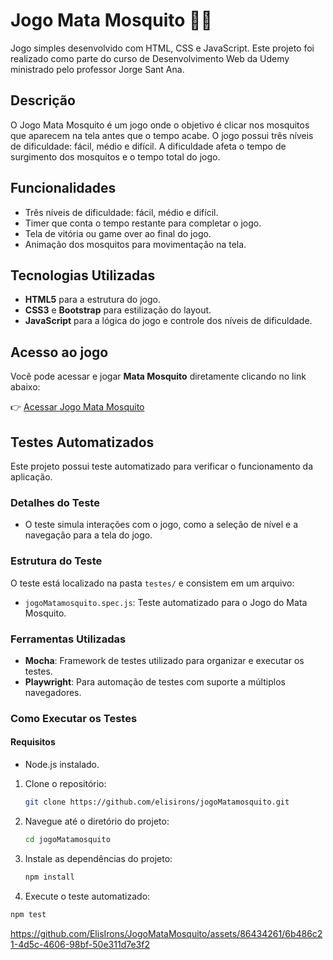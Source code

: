 # Jogo Mata Mosquito 🎯🦟

Jogo simples desenvolvido com HTML, CSS e JavaScript. Este projeto foi realizado como parte do curso de Desenvolvimento Web da Udemy ministrado pelo professor Jorge Sant Ana.

## Descrição

O Jogo Mata Mosquito é um jogo onde o objetivo é clicar nos mosquitos que aparecem na tela antes que o tempo acabe. O jogo possui três níveis de dificuldade: fácil, médio e difícil. A dificuldade afeta o tempo de surgimento dos mosquitos e o tempo total do jogo.

## Funcionalidades

- Três níveis de dificuldade: fácil, médio e difícil.
- Timer que conta o tempo restante para completar o jogo.
- Tela de vitória ou game over ao final do jogo.
- Animação dos mosquitos para movimentação na tela.

## Tecnologias Utilizadas

- **HTML5** para a estrutura do jogo.
- **CSS3** e **Bootstrap** para estilização do layout.
- **JavaScript** para a lógica do jogo e controle dos níveis de dificuldade.

## Acesso ao jogo

Você pode acessar e jogar **Mata Mosquito** diretamente clicando no link abaixo:

👉 [Acessar Jogo Mata Mosquito](https://elisirons.github.io/JogoMataMosquito/game-over.html)

## Testes Automatizados

Este projeto possui teste automatizado para verificar o funcionamento da aplicação.

### Detalhes do Teste

- O teste simula interações com o jogo, como a seleção de nível e a navegação para a tela do jogo.
  
### Estrutura do Teste

O teste está localizado na pasta `testes/` e consistem em um arquivo:

- `jogoMatamosquito.spec.js`: Teste automatizado para o Jogo do Mata Mosquito.

### Ferramentas Utilizadas

- **Mocha**: Framework de testes utilizado para organizar e executar os testes.
- **Playwright**: Para automação de testes com suporte a múltiplos navegadores.

### Como Executar os Testes

#### Requisitos

- Node.js instalado.

1. Clone o repositório:

   ```bash
   git clone https://github.com/elisirons/jogoMatamosquito.git
   ```

2. Navegue até o diretório do projeto:

   ```bash
   cd jogoMatamosquito
   ```

3. Instale as dependências do projeto:

   ```bash
   npm install
   ```

4. Execute o teste automatizado:

  ```bash
  npm test
  ```



https://github.com/ElisIrons/JogoMataMosquito/assets/86434261/6b486c21-4d5c-4606-98bf-50e311d7e3f2

